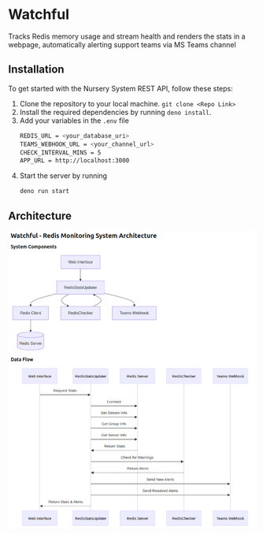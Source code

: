 # Watchful
Tracks Redis memory usage and stream health and renders the stats in a webpage, automatically alerting support teams via MS Teams channel

## Installation
To get started with the Nursery System REST API, follow these steps:
1. Clone the repository to your local machine. `git clone <Repo Link>`
2. Install the required dependencies by running `deno install`.
3. Add your variables in the `.env` file  
    ```bash
    REDIS_URL = <your_database_uri>
    TEAMS_WEBHOOK_URL = <your_channel_url>
    CHECK_INTERVAL_MINS = 5
    APP_URL = http://localhost:3000
    ```
4. Start the server by running 
    ```bash 
    deno run start
    ```

## Architecture

![alt text](arch.png)
